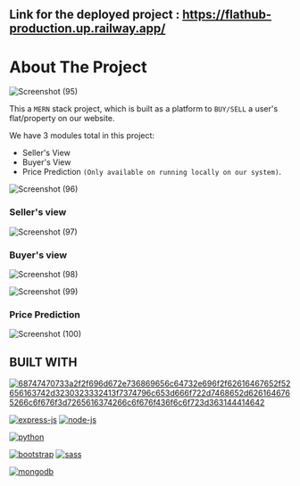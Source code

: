 ## Link for the deployed project : https://flathub-production.up.railway.app/

<!-- ABOUT THE PROJECT -->
# About The Project


![Screenshot (95)](https://user-images.githubusercontent.com/85937627/205231776-17627926-ae36-42bd-969a-0bf3ad0b3650.png)



This a `MERN` stack project, which is built as a platform to `BUY/SELL` a user's flat/property on our website.


We have 3 modules total in this project:
* Seller's View
* Buyer's View
* Price Prediction `(Only available on running locally on our system)`.

![Screenshot (96)](https://user-images.githubusercontent.com/85937627/205233289-6aa2f738-c45f-4d44-9df8-4d373e56b0fe.png)

### Seller's view

![Screenshot (97)](https://user-images.githubusercontent.com/85937627/205233730-0c949c79-a977-41e6-b7d6-22639f273462.png)

### Buyer's view

![Screenshot (98)](https://user-images.githubusercontent.com/85937627/205233779-0d315b00-ea85-4635-be43-e1ac8c62ea7a.png)

![Screenshot (99)](https://user-images.githubusercontent.com/85937627/205233798-71a9e2c8-81fc-446d-9c71-9f3ac9a03d76.png)



### Price Prediction

![Screenshot (100)](https://user-images.githubusercontent.com/85937627/205233921-0163f23e-3bf3-4346-ac61-53397381c27c.png)




## BUILT WITH
[![68747470733a2f2f696d672e736869656c64732e696f2f62616467652f52656163742d3230323332413f7374796c653d666f722d7468652d6261646765266c6f676f3d7265616374266c6f676f436f6c6f723d363144414642](https://user-images.githubusercontent.com/85937627/205235104-70b6bb88-b9ad-42e9-be08-ea16a5c412a8.svg)](https://reactjs.org/)

[![express-js](https://user-images.githubusercontent.com/85937627/205235410-7cf7dba7-62bb-408a-abac-e2630b569a38.png)](https://expressjs.com/)
[![node-js](https://user-images.githubusercontent.com/85937627/205235628-e783d4bc-bcb7-4433-8109-1d345964c1f2.png)](https://nodejs.org/en/)

[![python](https://user-images.githubusercontent.com/85937627/205236409-66195594-c023-4e0b-893e-5ee8daf4741b.png)](https://www.python.org/)

[![bootstrap](https://user-images.githubusercontent.com/85937627/205236141-a857fc6b-ff2d-46fc-badd-cec970e9d957.png)](https://getbootstrap.com/)
[![sass](https://user-images.githubusercontent.com/85937627/205236125-eb062410-0b91-49f3-8f25-3669cfb75837.png)](https://sass-lang.com/)

[![mongodb](https://user-images.githubusercontent.com/85937627/205236782-592de424-9344-4510-93dc-743216ed68c1.png)](https://www.mongodb.com/home)

